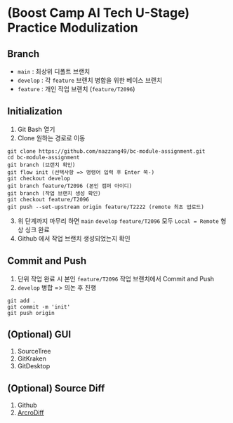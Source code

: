 # (Boost Camp AI Tech U-Stage) Practice Modulization
## Branch
- `main` : 최상위 디폴트 브랜치
- `develop` : 각 `feature` 브랜치 병합을 위한 베이스 브랜치
- `feature` : 개인 작업 브랜치 (`feature/T2096`)

## Initialization
1. Git Bash 열기
2. Clone 원하는 경로로 이동
```
git clone https://github.com/nazzang49/bc-module-assignment.git
cd bc-module-assignment
git branch (브랜치 확인)
git flow init (선택사항 => 명령어 입력 후 Enter 쭉-)
git checkout develop
git branch feature/T2096 (본인 캠퍼 아이디)
git branch (작업 브랜치 생성 확인)
git checkout feature/T2096
git push --set-upstream origin feature/T2222 (remote 최초 업로드)
```
3. 위 단계까지 마무리 하면 `main` `develop` `feature/T2096` 모두 `Local = Remote` 형상 싱크 완료
4. Github 에서 작업 브랜치 생성되었는지 확인

## Commit and Push
1. 단위 작업 완료 시 본인 `feature/T2096` 작업 브랜치에서 Commit and Push
2. `develop` 병합 => 의논 후 진행
```
git add .
git commit -m 'init'
git push origin
```

## (Optional) GUI
1. SourceTree
2. GitKraken
3. GitDesktop

## (Optional) Source Diff
1. Github
2. [ArcroDiff](http://www.acrosoft.pe.kr/acroedit/)
